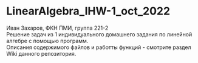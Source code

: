 # LinearAlgebra_IHW-1_oct_2022

Иван Захаров, ФКН ПМИ, группа 221-2                                                                                                                         
Решение задач из 1 индивидуального домашнего задания по линейной алгебре с помощью программ.                                                               
Описания содержимого файлов и работты функций - смотрите раздел Wiki данного репозитория.
